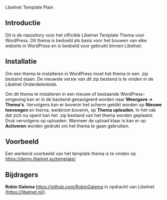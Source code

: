 Libelnet Template Plain

## Introductie
Dit is de repository voor het officiële Libelnet Template Thema voor WordPress. Dit thema is bedoeld als basis voor het bouwen van elke website in WordPress en is bedoeld voor gebruikt binnen Libelnet.

## Installatie
Om een thema te installeren in WordPress moet het thema in een .zip bestand staan. De nieuwste versie van dit zip bestand is te vinden in de Libelnet Onderdelenbieb.

Om dit thema te installeren in een nieuwe of bestaande WordPress-omgeving kan er in de backend genavigeerd worden naar **Weergave -> Thema's**. Vervolgens kan er bovenin het scherm geklikt worden op **Nieuwe toevoegen** en hierna, wederom bovenin, op **Thema uploaden**. In het vak dat zich nu opent kan het .zip bestand van het thema worden geplaatst. Druk vervolgens op uploaden. Wanneer de upload klaar is kan er op **Activeren** worden gedrukt om het thema te gaan gebruiken.

## Voorbeeld
Een werkend voorbeeld van het template thema is te vinden op https://demo.libelnet.eu/template/

## Bijdragers
**Robin Galema** https://github.com/RobinGalema in opdracht van Libelnet (https://libelnet.nl/).
